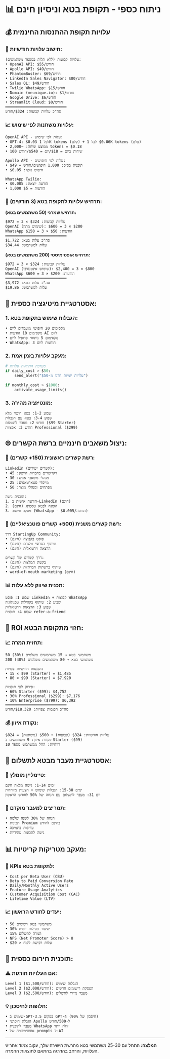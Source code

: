 # 📊 ניתוח כספי - תקופת בטא וניסיון חינם

## 💰 **עלויות תקופת ההתנסות החינמית**

### 🔢 **חישוב עלויות חודשיות:**
```
עלויות קבועות (ללא תלות במספר משתמשים):
• OpenAI API: $55/חודש
• Apollo API: $49/חודש  
• PhantomBuster: $69/חודש
• LinkedIn Sales Navigator: $80/חודש
• Sales QL: $49/חודש
• Twilio WhatsApp: $15/חודש
• Domain (meunique.io): $1/חודש
• Google Drive: $6/חודש
• Streamlit Cloud: $0/חודש
═══════════════════════════
סה"כ עלויות קבועות: $324/חודש
```

### 📈 **עלויות משתנות לפי שימוש:**
```
OpenAI API - עלות לפי שימוש:
• GPT-4: $0.03 לכל 1K tokens (קלט) + $0.06 לכל 1K tokens (פלט)
• ממוצע שיחה: ~2,000 tokens = $0.18
• 100 שיחות ביום = $18/יום = $540/חודש

Apollo API - עלות לפי חיפושים:
• תוכנית בסיס: 1,000 חיפושים/חודש = $49
• חיפוש נוסף: $0.05

WhatsApp Twilio:
• הודעה יוצאת: $0.005
• 1,000 הודעות = $5
```

### 🎯 **תרחיש עלויות לתקופת בטא (3 חודשים):**

**תרחיש שמרני (50 משתמשים בטא):**
```
עלויות קבועות: $324 × 3 = $972
OpenAI (שימוש מתון): $200 × 3 = $600
WhatsApp הודעות: $50 × 3 = $150
═══════════════════════════
סה"כ עלות בטא: $1,722
עלות למשתמש: $34.44
```

**תרחיש אופטימיסטי (200 משתמשים בטא):**
```
עלויות קבועות: $324 × 3 = $972
OpenAI (שימוש אינטנסיבי): $800 × 3 = $2,400
WhatsApp הודעות: $200 × 3 = $600
═══════════════════════════
סה"כ עלות בטא: $3,972
עלות למשתמש: $19.86
```

## 🎯 **אסטרטגיית מיטיגציה כספית:**

### 1. **הגבלות שימוש בתקופת בטא:**
```
• מקסימום 20 חיפושי מועמדים ליום
• מקסימום 10 הודעות AI ליום
• מקסימום 5 ניתוחי פרופיל ליום
• WhatsApp: 3 הודעות ליום
```

### 2. **מעקב עלויות בזמן אמת:**
```python
# מערכת התראות עלויות
if daily_cost > $50:
    send_alert("עלויות יומיות חרגו מ-$50")
    
if monthly_cost > $1000:
    activate_usage_limits()
```

### 3. **מונטיזציה מהירה:**
```
שבוע 1-2: בטא חינמי מלא
שבוע 3-4: בטא עם הגבלות
חודש 2: מעבר לתשלום ($99 Starter)
חודש 3: אפציות Professional ($299)
```

## 🌐 **ניצול משאבים חינמיים ברשת הקשרים:**

### 📱 **רשת קשרים ראשונית (150+ קשרים):**
```
LinkedIn (קשרים ישירים):
• רקרוטרים בחברות הייטק: 45
• מנהלי משאבי אנוש: 30
• מייסדי סטארטאפים: 25
• מפתחים ומנהלי מוצר: 50

תוכנית גישה:
1. הודעה אישית ב-LinkedIn (חינם)
2. הזמנה לבטא טסטינג (חינם)
3. מעקב ומשוב (WhatsApp - $0.005/הודעה)
```

### 🔗 **רשת קשרים משנית (500+ קשרים פוטנציאליים):**
```
דרך StartingUp Community:
• פוסט בקבוצה (חינם)
• שיתוף בערוצי טלגרם (חינם)
• הרצאה וירטואלית (חינם)

דרך קשרים של קשרים:
• בקשת המלצות (חינם)
• שיתוף ברשתות חברתיות (חינם)
• word-of-mouth marketing (חינם)
```

### 📊 **תכנית שיווק ללא עלות:**
```
שבוע 1: פוסט LinkedIn + קבוצות WhatsApp
שבוע 2: שיתוף בקהילות טכנולוגיה
שבוע 3: הרצאות וירטואליות
שבוע 4: תוכנית refer-a-friend
```

## 🎯 **ROI חזוי מתקופת הבטא:**

### 📈 **תחזית המרה:**
```
50 משתמשי בטא → 15 משתמשים משלמים (30%)
200 משתמשי בטא → 80 משתמשים משלמים (40%)

הכנסות חודשיות צפויות:
• 15 × $99 (Starter) = $1,485
• 80 × $99 (Starter) = $7,920

פירוק לפי תוכניות:
• 60% Starter ($99): $4,752
• 30% Professional ($299): $7,176  
• 10% Enterprise ($799): $6,392
═══════════════════════════
סה"כ הכנסות צפויות: $18,320/חודש
```

### 💰 **נקודת איזון:**
```
עלויות חודשיות: $324 (קבועות) + $500 (משתנות) = $824
נקודת איזון: 9 משתמשים ב-Starter ($99)
רווחיות: החל ממשתמש מספר 10
```

## 🔄 **אסטרטגיית מעבר מבטא לתשלום:**

### 📅 **טיימליין מומלץ:**
```
ימים 1-14: גישה מלאה חינם
ימים 15-30: הגבלות שימוש + הצעות מיוחדות
יום 31: מעבר לתשלום עם הנחה של 50% לחודש הראשון
```

### 🎁 **תמריצים למעבר מוקדם:**
```
• הנחה של 30% לשנה שלמה
• תכונות Premium בחינם לחודש
• עדיפות בתמיכה
• גישה לתכונות עתידיות
```

## 📊 **מעקב מטריקות קריטיות:**

### 🎯 **KPIs לתקופת בטא:**
```
• Cost per Beta User (CBU)
• Beta to Paid Conversion Rate
• Daily/Monthly Active Users
• Feature Usage Analytics
• Customer Acquisition Cost (CAC)
• Lifetime Value (LTV)
```

### 📈 **יעדים לחודש הראשון:**
```
• 50 משתמשי בטא רשומים
• 30% שיעור פעילות יומית
• 15% המרה לתשלום
• NPS (Net Promoter Score) > 8
• עלות רכישת לקוח < $20
```

## 🚨 **תוכנית חירום כספית:**

### ⚠️ **אם העלויות חורגות:**
```
Level 1 ($1,500/חודש): הגבלות שימוש
Level 2 ($2,000/חודש): הפסקת רישומים חדשים
Level 3 ($2,500/חודש): מעבר מיידי לתשלום
```

### 💡 **חלופות לחיסכון:**
```
• שימוש ב-GPT-3.5 במקום GPT-4 (חיסכון של 90%)
• הגבלת חיפושי Apollo ל-500/חודש
• מעבר לתוכנית WhatsApp זולה יותר
• אופטימיזציה של prompts ל-AI
```

---

**💡 המלצה:** התחל עם 25-30 משתמשי בטא מהרשת הישירה שלך, עקוב צמוד אחר העלויות, והרחב בהדרגה בהתאם לתוצאות ההמרה. 